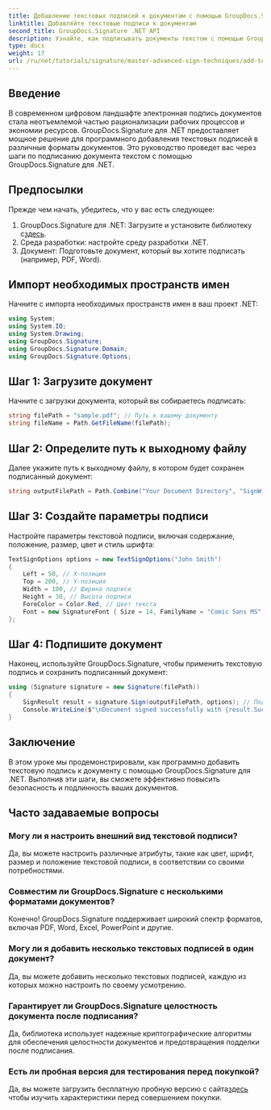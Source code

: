 ```yaml
---
title: Добавление текстовых подписей к документам с помощью GroupDocs.Signature
linktitle: Добавляйте текстовые подписи к документам
second_title: GroupDocs.Signature .NET API
description: Узнайте, как подписывать документы текстом с помощью GroupDocs.Signature для .NET. Пошаговое руководство по программному добавлению текстовых подписей.
type: docs
weight: 17
url: /ru/net/tutorials/signature/master-advanced-sign-techniques/add-text-signatures-to-documents/
---
```

## Введение

В современном цифровом ландшафте электронная подпись документов стала неотъемлемой частью рационализации рабочих процессов и экономии ресурсов. GroupDocs.Signature для .NET предоставляет мощное решение для программного добавления текстовых подписей в различные форматы документов. Это руководство проведет вас через шаги по подписанию документа текстом с помощью GroupDocs.Signature для .NET.

## Предпосылки

Прежде чем начать, убедитесь, что у вас есть следующее:

1.  GroupDocs.Signature для .NET: Загрузите и установите библиотеку с[здесь](https://releases.groupdocs.com/signature/net/).
2. Среда разработки: настройте среду разработки .NET.
3. Документ: Подготовьте документ, который вы хотите подписать (например, PDF, Word).

## Импорт необходимых пространств имен

Начните с импорта необходимых пространств имен в ваш проект .NET:

```csharp
using System;
using System.IO;
using System.Drawing;
using GroupDocs.Signature;
using GroupDocs.Signature.Domain;
using GroupDocs.Signature.Options;
```

## Шаг 1: Загрузите документ

Начните с загрузки документа, который вы собираетесь подписать:

```csharp
string filePath = "sample.pdf"; // Путь к вашему документу
string fileName = Path.GetFileName(filePath);
```

## Шаг 2: Определите путь к выходному файлу

Далее укажите путь к выходному файлу, в котором будет сохранен подписанный документ:

```csharp
string outputFilePath = Path.Combine("Your Document Directory", "SignWithText", fileName);
```

## Шаг 3: Создайте параметры подписи

Настройте параметры текстовой подписи, включая содержание, положение, размер, цвет и стиль шрифта:

```csharp
TextSignOptions options = new TextSignOptions("John Smith")
{
    Left = 50, // X-позиция
    Top = 200, // Y-позиция
    Width = 100, // Ширина подписи
    Height = 30, // Высота подписи
    ForeColor = Color.Red, // Цвет текста
    Font = new SignatureFont { Size = 14, FamilyName = "Comic Sans MS" } // Настройки шрифта
};
```

## Шаг 4: Подпишите документ

Наконец, используйте GroupDocs.Signature, чтобы применить текстовую подпись и сохранить подписанный документ:

```csharp
using (Signature signature = new Signature(filePath))
{
    SignResult result = signature.Sign(outputFilePath, options); // Подпишите документ
    Console.WriteLine($"\nDocument signed successfully with {result.Succeeded.Count} signature(s).\nFile saved at {outputFilePath}.");
}
```

## Заключение

В этом уроке мы продемонстрировали, как программно добавить текстовую подпись к документу с помощью GroupDocs.Signature для .NET. Выполнив эти шаги, вы сможете эффективно повысить безопасность и подлинность ваших документов.

## Часто задаваемые вопросы

### Могу ли я настроить внешний вид текстовой подписи?
Да, вы можете настроить различные атрибуты, такие как цвет, шрифт, размер и положение текстовой подписи, в соответствии со своими потребностями.

### Совместим ли GroupDocs.Signature с несколькими форматами документов?
Конечно! GroupDocs.Signature поддерживает широкий спектр форматов, включая PDF, Word, Excel, PowerPoint и другие.

### Могу ли я добавить несколько текстовых подписей в один документ?
Да, вы можете добавить несколько текстовых подписей, каждую из которых можно настроить по своему усмотрению.

### Гарантирует ли GroupDocs.Signature целостность документа после подписания?
Да, библиотека использует надежные криптографические алгоритмы для обеспечения целостности документов и предотвращения подделки после подписания.

### Есть ли пробная версия для тестирования перед покупкой?
 Да, вы можете загрузить бесплатную пробную версию с сайта[здесь](https://releases.groupdocs.com/) чтобы изучить характеристики перед совершением покупки.